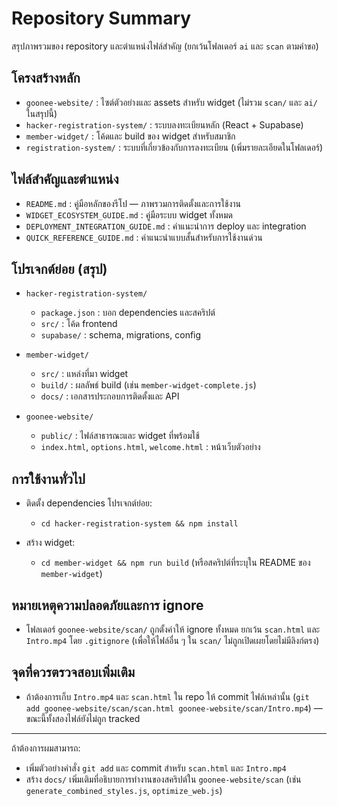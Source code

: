 # Repository Summary

สรุปภาพรวมของ repository และตำแหน่งไฟล์สำคัญ (ยกเว้นโฟลเดอร์ `ai` และ `scan` ตามคำขอ)

## โครงสร้างหลัก
- `goonee-website/` : ไซต์ตัวอย่างและ assets สำหรับ widget (ไม่รวม `scan/` และ `ai/` ในสรุปนี้)
- `hacker-registration-system/` : ระบบลงทะเบียนหลัก (React + Supabase)
- `member-widget/` : โค้ดและ build ของ widget สำหรับสมาชิก
- `registration-system/` : ระบบที่เกี่ยวข้องกับการลงทะเบียน (เพิ่มรายละเอียดในโฟลเดอร์)

## ไฟล์สำคัญและตำแหน่ง
- `README.md` : คู่มือหลักของรีโป — ภาพรวมการติดตั้งและการใช้งาน
- `WIDGET_ECOSYSTEM_GUIDE.md` : คู่มือระบบ widget ทั้งหมด
- `DEPLOYMENT_INTEGRATION_GUIDE.md` : คำแนะนำการ deploy และ integration
- `QUICK_REFERENCE_GUIDE.md` : คำแนะนำแบบสั้นสำหรับการใช้งานด่วน

## โปรเจกต์ย่อย (สรุป)
- `hacker-registration-system/`
  - `package.json` : บอก dependencies และสคริปต์
  - `src/` : โค้ด frontend
  - `supabase/` : schema, migrations, config

- `member-widget/`
  - `src/` : แหล่งที่มา widget
  - `build/` : ผลลัพธ์ build (เช่น `member-widget-complete.js`)
  - `docs/` : เอกสารประกอบการติดตั้งและ API

- `goonee-website/`
  - `public/` : ไฟล์สาธารณะและ widget ที่พร้อมใช้
  - `index.html`, `options.html`, `welcome.html` : หน้าเว็บตัวอย่าง

## การใช้งานทั่วไป
- ติดตั้ง dependencies โปรเจกต์ย่อย:
  - `cd hacker-registration-system && npm install`

- สร้าง widget:
  - `cd member-widget && npm run build` (หรือสคริปต์ที่ระบุใน README ของ `member-widget`)

## หมายเหตุความปลอดภัยและการ ignore
- โฟลเดอร์ `goonee-website/scan/` ถูกตั้งค่าให้ ignore ทั้งหมด ยกเว้น `scan.html` และ `Intro.mp4` โดย `.gitignore` (เพื่อให้ไฟล์อื่น ๆ ใน `scan/` ไม่ถูกเปิดเผยโดยไม่มีลิงก์ตรง)

## จุดที่ควรตรวจสอบเพิ่มเติม
- ถ้าต้องการเก็บ `Intro.mp4` และ `scan.html` ใน repo ให้ commit ไฟล์เหล่านั้น (`git add goonee-website/scan/scan.html goonee-website/scan/Intro.mp4`) — ขณะนี้ทั้งสองไฟล์ยังไม่ถูก tracked

---

ถ้าต้องการผมสามารถ:
- เพิ่มตัวอย่างคำสั่ง `git add` และ commit สำหรับ `scan.html` และ `Intro.mp4`
- สร้าง `docs/` เพิ่มเติมที่อธิบายการทำงานของสคริปต์ใน `goonee-website/scan` (เช่น `generate_combined_styles.js`, `optimize_web.js`)

